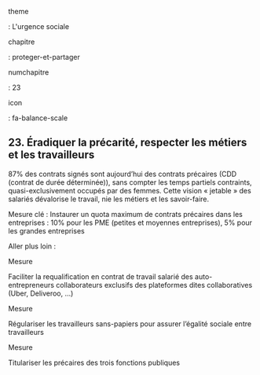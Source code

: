 theme

:   L'urgence sociale

chapitre

:   proteger-et-partager

numchapitre

:   23

icon

:   fa-balance-scale

23\. Éradiquer la précarité, respecter les métiers et les travailleurs
------------------------------------------------------

<div class="admonition note">

87% des contrats signés sont aujourd’hui des contrats précaires
(CDD (contrat de durée déterminée)), sans compter les temps partiels
contraints, quasi-exclusivement occupés par des femmes. Cette vision «
jetable » des salariés dévalorise le travail, nie les métiers et les
savoir-faire.

</div>

Mesure clé : Instaurer un quota maximum de contrats précaires dans les
entreprises : 10% pour les PME (petites et moyennes entreprises), 5%
pour les grandes entreprises

Aller plus loin :

<div class="admonition">

Mesure

Faciliter la requalification en contrat de travail salarié des
auto-entrepreneurs collaborateurs exclusifs des plateformes dites
collaboratives (Uber, Deliveroo, …)

</div>

<div class="admonition">

Mesure

Régulariser les travailleurs sans-papiers pour assurer l’égalité sociale
entre travailleurs

</div>

<div class="admonition">

Mesure

Titulariser les précaires des trois fonctions publiques

</div>
